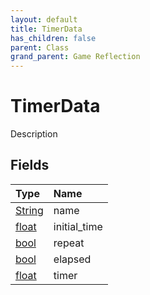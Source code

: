 ```yaml
---
layout: default
title: TimerData
has_children: false
parent: Class
grand_parent: Game Reflection
---
```

# TimerData
Description 

## Fields

| Type | Name |
|:-------------|:--------------|
| [String](/docs/game-reflection/components/string) | name |
| [float](/docs/game-reflection/components/float) | initial_time |
| [bool](/docs/game-reflection/components/bool) | repeat |
| [bool](/docs/game-reflection/components/bool) | elapsed |
| [float](/docs/game-reflection/components/float) | timer |

